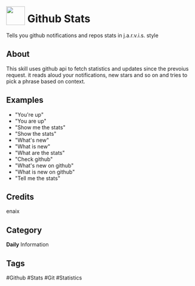 # <img src="https://raw.githack.com/FortAwesome/Font-Awesome/master/svgs/solid/robot.svg" card_color="#222222" width="50" height="50" style="vertical-align:bottom"/> Github Stats
Tells you github notifications and repos stats in j.a.r.v.i.s. style

## About
This skill uses github api to fetch statistics and updates since the prevoius request. it reads aloud your notifications, new stars and so on and tries to pick a phrase based on context.

## Examples
* "You're up"
* "You are up"
* "Show me the stats"
* "Show the stats"
* "What's new"
* "What is new"
* "What are the stats"
* "Check github"
* "What's new on github"
* "What is new on github"
* "Tell me the stats"

## Credits
enaix

## Category
**Daily**
Information

## Tags
#Github
#Stats
#Git
#Statistics

